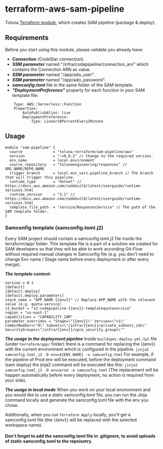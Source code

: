 # terraform-aws-sam-pipeline
Toluna [Terraform module](https://registry.terraform.io/modules/toluna-terraform/sam-pipeline/aws/latest), which creates SAM pipeline (package & deploy).

## Requirements
Before you start using this module, please validate you already have:
- **Connection** (CodeStar connection).
- ***SSM parameter*** named "/infra/codepipeline/connection_arn" which contains the Connection ARN as value.
- ***SSM parameter*** named "/app/ado_user".
- ***SSM parameter*** named "/app/ado_password".
- ***samconfig.toml*** file in the same folder of the SAM template.
- ***"DeploymentPreference"*** property for each function in your SAM template file:
```
    Type: AWS::Serverless::Function
    Properties:
    	AutoPublishAlias: live
    	DeploymentPreference:
    		Type: Linear10PercentEvery1Minute
```
## Usage
```
module "sam-pipeline" {
  source              = "toluna-terraform/sam-pipeline/aws"
  version             = "~>0.0.2" // Change to the required version.
  env_name            = local.environment
  source_repository   = "tolunaengineering/responses" // ORG_NAME/REPO_NAME
  trigger_branch      = local.env_vars.pipeline_branch // The branch that will trigger this pipeline.
  runtime_type        = "dotnet" // https://docs.aws.amazon.com/codebuild/latest/userguide/runtime-versions.html
  runtime_version     = "3.1" // https://docs.aws.amazon.com/codebuild/latest/userguide/runtime-versions.html
  template_file_path  = "service/ResponsesService" // The path of the SAM template folder.
}
```
### Samconfig template (samconfig.toml.j2)
Every SAM project should contain a samconfig.toml.j2 file inside the terraform/app/ folder.
This template file is a part of a solution we created for SAM developers so that they will be able to work according Git-Flow without required manual changes in Samconfig file (e.g. you don't need to change Env name / Stage name before every deployment or after every merge).

***The template content:***
```
version = 0.1
[default]
[default.deploy]
[default.deploy.parameters]
stack_name = "APP_NAME-{{env}}" // Replace APP_NAME with the relevant value (e.g. quota-service)
s3_bucket = "s3-codepipeline-{{env}}-templatequotaservice"
region = "us-east-1"
capabilities = "CAPABILITY_IAM"
parameter_overrides = "Stage=\"{{env}}\" Version=\"v1\" CommitNumber=\"0\" Subnets=\"/infra/{{env}}/private_subnets_ids\" SecurityGroups=\"/infra/{{env}}/vpce_security_groups\""
```

***The usage in the deployment pipeline***
Inside ```buildspec-deploy.yml.tpl``` file (under ```terraform/app/``` folder) there is a command for replacing the {{env}} with the current environment which is configured in the pipeline.
```jinja2 samconfig.toml.j2 -D env=${ENV_NAME} -o samconfig.toml```
For example, if the pipeline of Prod env will be executed, before the deployment command (sam deploy) the jinja2 command will be executed like this:
```jinja2 samconfig.toml.j2 -D env=prod -o samconfig.toml```
(The replacement will be happen automatically before every deployment, no action is required from your side).

***The usage in local mode***
When you work on your local environment and you would like to use a static samconfig.toml file, you can run the Jinja command locally and generate the samconfig.toml file with the env you chose.

Additionally, when you run ```Terraform Apply``` locally, you'll get a samconfig.toml file (the {{env}} will be replaced with the selected workspace name).

#### Don't forget to add the samconfig.toml file in .gitignore, to avoid uploads of static samconfig.toml to the repoisotry.